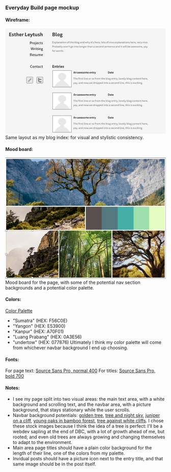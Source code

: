 ### Everyday Build page mockup
#### Wireframe:
![page wireframe](/everyday-build/imgs/wireframe-blog-index.jpg)
Same layout as my blog index: for visual and stylistic consistency. 

#### Mood board:
![page mood board](/everyday-build/imgs/moodboard.jpg)
Mood board for the page, with some of the potential nav section backgrounds
and a potential color palette. 

#### Colors: 
[Color Palette](http://www.colourlovers.com/palette/1526244/Eastern_Wisdom)
- "Sumatra" (HEX: F56C0E)
- "Yangon" (HEX: E53900)
- "Kanpur" (HEX: A70F01)
- "Luang Prabang" (HEX: 0A3E56)
- "undertow" (HEX: 077876)
Ultimately I think my color palette will come from whichever navbar background
I end up choosing. 

#### Fonts:
For page text: [Source Sans Pro, normal 400](https://www.google.com/fonts/specimen/Source+Sans+Pro)
For titles: [Source Sans Pro, bold 700](https://www.google.com/fonts/specimen/Source+Sans+Pro)

#### Notes:
- I see my page split into two visual areas: the main text area, with a white background 
and scrolling text, and the navbar area, with a picture background, that stays stationary 
while the user scrolls. 
- Navbar background potentials: [golden tree](https://unsplash.com/photos/naQdcC4nVgA), 
[tree and night sky](https://unsplash.com/photos/KWVeNYpmlTs), [juniper on a cliff](https://unsplash.com/photos/qWJcROZIeec),
[young oaks in bamboo forest](https://unsplash.com/photos/p4orVxNl5Ko), [tree against white cliffs](https://unsplash.com/photos/DnxzJlBoKlo). 
I chose these stock images because I think the idea of a tree is perfect: I'll be a webdev sapling at the
end of DBC, with a lot of growth ahead of me, but rooted; and even old trees are always growing
and changing themselves to adapt to the environment. 
- Main area page titles should have a plain color background for the length of their line, 
one of the colors from my palette. 
- Invidual posts should have a picture icon next to the entry title, and that same 
image should be in the post itself. 